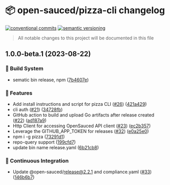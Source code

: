 # 📦 open-sauced/pizza-cli changelog

[![conventional commits](https://img.shields.io/badge/conventional%20commits-1.0.0-yellow.svg)](https://conventionalcommits.org)
[![semantic versioning](https://img.shields.io/badge/semantic%20versioning-2.0.0-green.svg)](https://semver.org)

> All notable changes to this project will be documented in this file

## 1.0.0-beta.1 (2023-08-22)


### 🤖 Build System

* sematic bin release, npm ([7b4607e](https://github.com/open-sauced/pizza-cli/commit/7b4607e9a4aa5eba0b5f163c586520c1022494ee))


### 🍕 Features

* Add install instructions and script for pizza CLI ([#26](https://github.com/open-sauced/pizza-cli/issues/26)) ([421a429](https://github.com/open-sauced/pizza-cli/commit/421a429ed99cca957365106485da97e085b0f173))
* cli auth ([#21](https://github.com/open-sauced/pizza-cli/issues/21)) ([34728fb](https://github.com/open-sauced/pizza-cli/commit/34728fb62d01b746ffc8ede3c97a090b32b0b9f9))
* GitHub action to build and upload Go artifacts after release created ([#22](https://github.com/open-sauced/pizza-cli/issues/22)) ([ad187a9](https://github.com/open-sauced/pizza-cli/commit/ad187a9f3229e41785a09130132a799378c04528))
* Http Client for accessing OpenSauced API client ([#23](https://github.com/open-sauced/pizza-cli/issues/23)) ([ec2b357](https://github.com/open-sauced/pizza-cli/commit/ec2b35789a2864d38bf63e0ec1a3b68393a34e9b))
* Leverage the GITHUB_APP_TOKEN for releases ([#32](https://github.com/open-sauced/pizza-cli/issues/32)) ([e0a25e0](https://github.com/open-sauced/pizza-cli/commit/e0a25e003e89a7a5173ecaae12366922365243c9))
* npm i -g pizza ([73291d1](https://github.com/open-sauced/pizza-cli/commit/73291d13d632b709f2583d834aefe6ad758de8d7))
* repo-query support ([199cfd7](https://github.com/open-sauced/pizza-cli/commit/199cfd7b04e1e1683cce5abc08c57bbef01644f6))
* update bin name release.yaml ([6b21cb8](https://github.com/open-sauced/pizza-cli/commit/6b21cb84f88f75467ce6f270e136dfca5e462d23))


### 🔁 Continuous Integration

* Update @open-sauced/release@2.2.1 and compliance.yaml ([#33](https://github.com/open-sauced/pizza-cli/issues/33)) ([146b6b7](https://github.com/open-sauced/pizza-cli/commit/146b6b7485a0f33090a4ccefd23624f9aa0df085))

